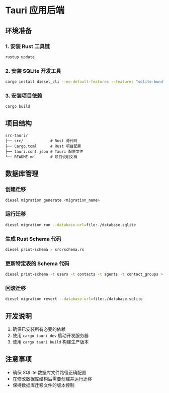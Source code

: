 # Tauri 应用后端

## 环境准备

### 1. 安装 Rust 工具链

```bash
rustup update
```

### 2. 安装 SQLite 开发工具

```bash
cargo install diesel_cli --no-default-features --features "sqlite-bundled"
```

### 3. 安装项目依赖

```bash
cargo build
```

## 项目结构

```
src-tauri/
├── src/            # Rust 源代码
├── Cargo.toml      # Rust 项目配置
├── tauri.conf.json # Tauri 配置文件
└── README.md       # 项目说明文档
```

## 数据库管理

### 创建迁移

```bash
diesel migration generate <migration_name>
```

### 运行迁移

```bash
diesel migration run --database-url=file:./database.sqlite
```

### 生成 Rust Schema 代码

```bash
diesel print-schema > src/schema.rs
```

### 更新特定表的 Schema 代码

```bash
diesel print-schema -t users -t contacts -t agents -t contact_groups > src/schema.rs
```

### 回滚迁移

```bash
diesel migration revert --database-url=file:./database.sqlite
```

## 开发说明

1. 确保已安装所有必要的依赖
2. 使用 `cargo tauri dev` 启动开发服务器
3. 使用 `cargo tauri build` 构建生产版本

## 注意事项

- 确保 SQLite 数据库文件路径正确配置
- 在修改数据库结构后需要创建并运行迁移
- 保持数据库迁移文件的版本控制
